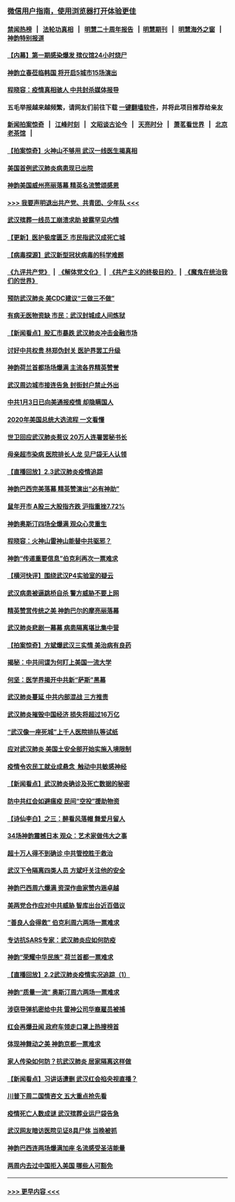 ### [微信用户指南，使用浏览器打开体验更佳](https://github.com/gfw-breaker/banned-news1/blob/master/indexes/wechat-guide.md?t=0)
#### [禁闻热榜](热点新闻.md?t=0)  &nbsp;&nbsp;|&nbsp;&nbsp; [法轮功真相](https://github.com/gfw-breaker/truth/blob/master/README.md?t=0) &nbsp;&nbsp;|&nbsp;&nbsp; [明慧二十周年报告](https://github.com/gfw-breaker/mh-reports/blob/master/README.md?t=0) &nbsp;&nbsp;|&nbsp;&nbsp;[明慧期刊](https://github.com/gfw-breaker/mh-qikan) &nbsp;&nbsp;|&nbsp;&nbsp; [明慧海外之窗](https://github.com/gfw-breaker/mh-news/blob/master/README.md?t=0) &nbsp;&nbsp;|&nbsp;&nbsp; [神韵特别报道](https://github.com/gfw-breaker/mh-news/blob/master/shenyun.md?t=0)
#### [【内幕】第一期感染爆发 殡仪馆24小时烧尸](../pages/nf4514/n11843944.md?t=02042144) 
#### [神韵立春莅临韩国 将开启5城市15场演出](../pages/nf4514/n11843781.md?t=02042144) 
#### [程晓容：疫情真相骇人 中共封杀媒体报导](../pages/nf4514/n11843546.md?t=02042144) 
#### 五毛举报越来越频繁，请网友们前往下载 [一键翻墙软件](https://github.com/gfw-breaker/ssr-accounts)，并将此项目推荐给亲友
#### [新闻拍案惊奇](https://github.com/gfw-breaker/banned-news1/blob/master/pages/link4.md) &nbsp;&nbsp;|&nbsp;&nbsp; [江峰时刻](https://github.com/gfw-breaker/banned-news1/blob/master/pages/link4.md) &nbsp;&nbsp;|&nbsp;&nbsp; [文昭谈古论今](https://github.com/gfw-breaker/banned-news1/blob/master/pages/link4.md) &nbsp;&nbsp;|&nbsp;&nbsp; [天亮时分](https://github.com/gfw-breaker/banned-news1/blob/master/pages/link4.md) &nbsp;&nbsp;|&nbsp;&nbsp; [萧茗看世界](https://github.com/gfw-breaker/banned-news1/blob/master/pages/link4.md) &nbsp;&nbsp;|&nbsp;&nbsp; [北京老茶馆](https://github.com/gfw-breaker/banned-news1/blob/master/pages/link4.md) &nbsp;&nbsp;|&nbsp;&nbsp; 
#### [【拍案惊奇】火神山不够用 武汉一线医生揭真相](../pages/nf4514/n11842682.md?t=02042144) 
#### [美国首例武汉肺炎病患现已出院](../pages/nf4514/n11842740.md?t=02042144) 
#### [神韵美国威州亮丽落幕 精英名流赞颂感恩](../pages/nf4514/n11842912.md?t=02042144) 
#### [>>> 我要声明退出共产党、共青团、少年队 <<<](https://github.com/begood0513/goodnews/blob/master/quit/letter.md) 
#### [武汉殡葬一线员工崩溃求助 披露罕见内情](../pages/nf4514/n11842482.md?t=02042144) 
#### [【更新】医护极度匮乏 市民指武汉成死亡城](../pages/nf4514/n11801312.md?t=02042144) 
#### [【病毒探源】武汉新型冠状病毒的科学难题](../pages/nf4514/n11842176.md?t=02042144) 
#### [《九评共产党》](https://github.com/begood0513/9ping.md/blob/master/README.md) &nbsp;|&nbsp; [《解体党文化》](../../../../jtdwh.md/blob/master/README.md)  &nbsp;|&nbsp; [《共产主义的终极目的》](../../../../gczydzjmd.md/blob/master/README.md) &nbsp;|&nbsp; [《魔鬼在统治我们的世界》](../../../../mgztzwmdsj.md/blob/master/README.md) 
#### [预防武汉肺炎 美CDC建议“三做三不做”](../pages/nf4514/n11842700.md?t=02042144) 
#### [有病无医物资缺 市民：武汉封城成人间炼狱](../pages/nf4514/n11839878.md?t=02042144) 
#### [【新闻看点】股汇市暴跌 武汉肺炎冲击金融市场](../pages/nf4514/n11842216.md?t=02042144) 
#### [讨好中共权贵 林郑伪封关 医护界罢工升级](../pages/nf4514/n11842359.md?t=02042144) 
#### [神韵荷兰首都场场爆满 主流各界精英赞誉](../pages/nf4514/n11842287.md?t=02042144) 
#### [武汉周边城市接连告急 封街封户禁止外出](../pages/nf4514/n11842277.md?t=02042144) 
#### [中共1月3日已向美通报疫情 却隐瞒国人](../pages/nf4514/n11841978.md?t=02042144) 
#### [2020年美国总统大选流程 一文看懂](../pages/nf4514/n11842056.md?t=02042144) 
#### [世卫回应武汉肺炎惹议 20万人连署罢秘书长](../pages/nf4514/n11841664.md?t=02042144) 
#### [母亲超市染病 医院排长人龙 见尸袋无人认领](../pages/nf4514/n11841762.md?t=02042144) 
#### [【直播回放】2.3武汉肺炎疫情追踪](../pages/nf4514/n11841577.md?t=02042144) 
#### [神韵巴西完美落幕 精英赞演出“必有神助”](../pages/nf4514/n11841240.md?t=02042144) 
#### [鼠年开市 A股三大股指齐跌 沪指重挫7.72%](../pages/nf4514/n11840461.md?t=02042144) 
#### [神韵奥斯汀四场全爆满 观众心灵重生](../pages/nf4514/n11841188.md?t=02042144) 
#### [程晓容：火神山雷神山能替中共驱邪？](../pages/nf4514/n11841031.md?t=02042144) 
#### [神韵“传递重要信息”伯克利再次一票难求](../pages/nf4514/n11841111.md?t=02042144) 
#### [【横河快评】围绕武汉P4实验室的疑云](../pages/nf4514/n11840494.md?t=02042144) 
#### [武汉病患被逼跳桥自杀 警方威胁不要上网](../pages/nf4514/n11838521.md?t=02042144) 
#### [精英赞赏传统之美 神韵巴尔的摩亮丽落幕](../pages/nf4514/n11840858.md?t=02042144) 
#### [武汉肺炎悲剧一幕幕 病患隔离堪比集中营](../pages/nf4514/n11838047.md?t=02042144) 
#### [【拍案惊奇】方斌爆武汉三实情 美治病有良药](../pages/nf4514/n11839984.md?t=02042144) 
#### [揭秘：中共间谍为何盯上美国一流大学](../pages/nf4514/n11840270.md?t=02042144) 
#### [何坚：医学界揭开中共新“萨斯”黑幕](../pages/nf4514/n11839868.md?t=02042144) 
#### [武汉肺炎蔓延 中共内部混战 三方推责](../pages/nf4514/n11839612.md?t=02042144) 
#### [武汉肺炎摧毁中国经济 损失将超过16万亿](../pages/nf4514/n11839723.md?t=02042144) 
#### [“武汉像一座死城”上千人医院排队等试纸](../pages/nf4514/n11839724.md?t=02042144) 
#### [应对武汉肺炎 美国土安全部开始实施入境限制](../pages/nf4514/n11839729.md?t=02042144) 
#### [疫情令农民工就业成悬念  触动中共敏感神经](../pages/nf4514/n11839625.md?t=02042144) 
#### [【新闻看点】武汉肺炎确诊及死亡数据的秘密](../pages/nf4514/n11839539.md?t=02042144) 
#### [防中共红会如避瘟疫 民间“空投”援助物资](../pages/nf4514/n11839313.md?t=02042144) 
#### [【诗仙李白】之三：醉看风落帽 舞爱月留人](../pages/nf4514/n11802452.md?t=02042144) 
#### [34场神韵震撼日本 观众：艺术家做伟大之事](../pages/nf4514/n11839579.md?t=02042144) 
#### [超十万人得不到确诊 中共管控胜于救治](../pages/nf4514/n11838462.md?t=02042144) 
#### [武汉下令隔离四类人员 方斌吁关注他的安全](../pages/nf4514/n11838878.md?t=02042144) 
#### [神韵巴西周六爆满 资深作曲家赞内涵卓越](../pages/nf4514/n11839099.md?t=02042144) 
#### [美两党合作应对中共威胁 智库出台近百倡议](../pages/nf4514/n11838437.md?t=02042144) 
#### [“善良人会得救” 伯克利周六两场一票难求](../pages/nf4514/n11839147.md?t=02042144) 
#### [专访抗SARS专家：武汉肺炎应如何防疫](../pages/nf4514/n11831446.md?t=02042144) 
#### [神韵“荣耀中华民族” 荷兰首都一票难求](../pages/nf4514/n11838821.md?t=02042144) 
#### [【直播回放】2.2武汉肺炎疫情实况追踪（1）](../pages/nf4514/n11838871.md?t=02042144) 
#### [神韵“质量一流” 奥斯汀周六两场一票难求](../pages/nf4514/n11838825.md?t=02042144) 
#### [涉窃导弹机密给中共 雷神公司华裔雇员被捕](../pages/nf4514/n11838129.md?t=02042144) 
#### [红会再爆丑闻 政府车领走口罩上热搜榜首](../pages/nf4514/n11837825.md?t=02042144) 
#### [体现神舞动之美 神韵京都一票难求](../pages/nf4514/n11837766.md?t=02042144) 
#### [家人传染如何防？抗武汉肺炎 居家隔离这样做](../pages/nf4514/n11837622.md?t=02042144) 
#### [【新闻看点】习讲话遭删 武汉红会掐央视直播？](../pages/nf4514/n11837573.md?t=02042144) 
#### [川普下周二国情咨文 五大重点抢先看](../pages/nf4514/n11837512.md?t=02042144) 
#### [疫情死亡人数成谜 武汉殡葬业运尸袋告急](../pages/nf4514/n11837536.md?t=02042144) 
#### [武汉网友暗访医院见证8具尸体 当晚被抓](../pages/nf4514/n11837369.md?t=02042144) 
#### [神韵巴西连两场爆满加座 名流感受圣洁能量](../pages/nf4514/n11837388.md?t=02042144) 
#### [两周内去过中国拒入美国 哪些人可豁免](../pages/nf4514/n11837400.md?t=02042144) 

----
#### [ >>> 更早内容 <<< ](../indexes/nf4514-earlier.md)
